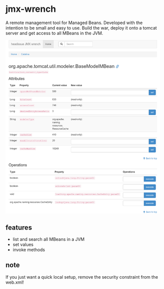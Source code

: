 # jmx-wrench

A remote management tool for Managed Beans. Developed with the intention to be small and easy to use. Build the war, deploy it onto a tomcat server and get access to all MBeans in the JVM.

![ScreenShot](detailScreen.png)

## features

* list and search all MBeans in a JVM
* set values
* invoke methods

## note

If you just want a quick local setup, remove the security constraint from the web.xml!
